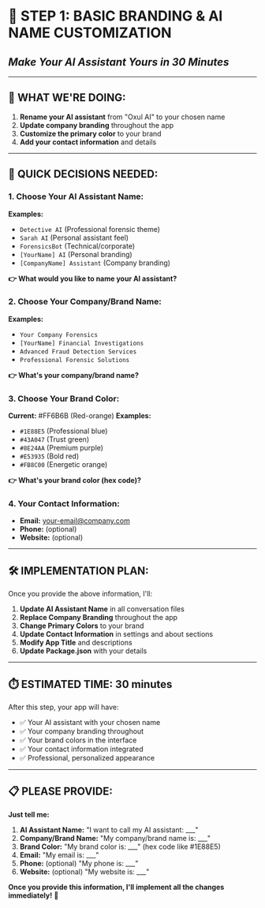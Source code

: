 # 🎯 STEP 1: BASIC BRANDING & AI NAME CUSTOMIZATION
## *Make Your AI Assistant Yours in 30 Minutes*

---

## 🚀 **WHAT WE'RE DOING:**

1. **Rename your AI assistant** from "Oxul AI" to your chosen name
2. **Update company branding** throughout the app
3. **Customize the primary color** to your brand
4. **Add your contact information** and details

---

## 📝 **QUICK DECISIONS NEEDED:**

### **1. Choose Your AI Assistant Name:**
**Examples:**
- `Detective AI` (Professional forensic theme)
- `Sarah AI` (Personal assistant feel)  
- `ForensicsBot` (Technical/corporate)
- `[YourName] AI` (Personal branding)
- `[CompanyName] Assistant` (Company branding)

**👉 What would you like to name your AI assistant?**

### **2. Choose Your Company/Brand Name:**
**Examples:**
- `Your Company Forensics`
- `[YourName] Financial Investigations`
- `Advanced Fraud Detection Services`
- `Professional Forensic Solutions`

**👉 What's your company/brand name?**

### **3. Choose Your Brand Color:**
**Current:** #FF6B6B (Red-orange)
**Examples:**
- `#1E88E5` (Professional blue)
- `#43A047` (Trust green)  
- `#8E24AA` (Premium purple)
- `#E53935` (Bold red)
- `#FB8C00` (Energetic orange)

**👉 What's your brand color (hex code)?**

### **4. Your Contact Information:**
- **Email:** your-email@company.com
- **Phone:** (optional)
- **Website:** (optional)

---

## 🛠️ **IMPLEMENTATION PLAN:**

Once you provide the above information, I'll:

1. **Update AI Assistant Name** in all conversation files
2. **Replace Company Branding** throughout the app
3. **Change Primary Colors** to your brand
4. **Update Contact Information** in settings and about sections
5. **Modify App Title** and descriptions
6. **Update Package.json** with your details

---

## ⏱️ **ESTIMATED TIME: 30 minutes**

After this step, your app will have:
- ✅ Your AI assistant with your chosen name
- ✅ Your company branding throughout
- ✅ Your brand colors in the interface
- ✅ Your contact information integrated
- ✅ Professional, personalized appearance

---

## 📋 **PLEASE PROVIDE:**

**Just tell me:**

1. **AI Assistant Name:** "I want to call my AI assistant: ___"
2. **Company/Brand Name:** "My company/brand name is: ___"  
3. **Brand Color:** "My brand color is: ___" (hex code like #1E88E5)
4. **Email:** "My email is: ___"
5. **Phone:** (optional) "My phone is: ___"
6. **Website:** (optional) "My website is: ___"

**Once you provide this information, I'll implement all the changes immediately!** 🚀